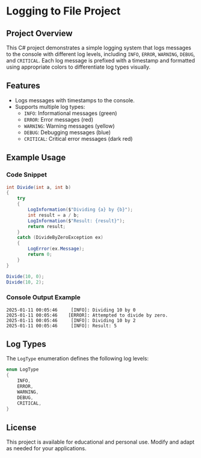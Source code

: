 # Logging to File Project

## Project Overview

This C# project demonstrates a simple logging system that logs messages to the console with different log levels, including `INFO`, `ERROR`, `WARNING`, `DEBUG`, and `CRITICAL`. Each log message is prefixed with a timestamp and formatted using appropriate colors to differentiate log types visually.

## Features

- Logs messages with timestamps to the console.
- Supports multiple log types:
  - `INFO`: Informational messages (green)
  - `ERROR`: Error messages (red)
  - `WARNING`: Warning messages (yellow)
  - `DEBUG`: Debugging messages (blue)
  - `CRITICAL`: Critical error messages (dark red)

## Example Usage

### Code Snippet

```csharp
int Divide(int a, int b)
{
    try
    {
        LogInformation($"Dividing {a} by {b}");
        int result = a / b;
        LogInformation($"Result: {result}");
        return result;
    }
    catch (DivideByZeroException ex)
    {
        LogError(ex.Message);
        return 0;
    }
}

Divide(10, 0);
Divide(10, 2);
```

### Console Output Example

```
2025-01-11 00:05:46     [INFO]: Dividing 10 by 0
2025-01-11 00:05:46    [ERROR]: Attempted to divide by zero.
2025-01-11 00:05:46     [INFO]: Dividing 10 by 2
2025-01-11 00:05:46     [INFO]: Result: 5
```

## Log Types

The `LogType` enumeration defines the following log levels:

```csharp
enum LogType
{
    INFO,
    ERROR,
    WARNING,
    DEBUG,
    CRITICAL,
}
```

## License

This project is available for educational and personal use. Modify and adapt as needed for your applications.
